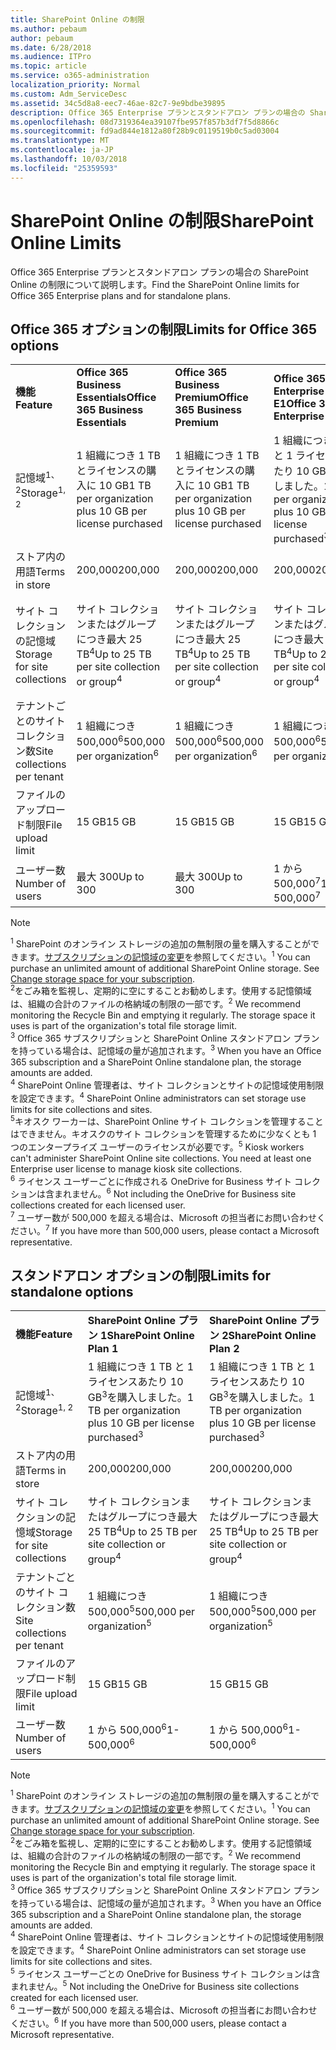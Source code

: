 ```yaml
---
title: SharePoint Online の制限
ms.author: pebaum
author: pebaum
ms.date: 6/28/2018
ms.audience: ITPro
ms.topic: article
ms.service: o365-administration
localization_priority: Normal
ms.custom: Adm_ServiceDesc
ms.assetid: 34c5d8a8-eec7-46ae-82c7-9e9bdbe39895
description: Office 365 Enterprise プランとスタンドアロン プランの場合の SharePoint Online の制限について説明します。
ms.openlocfilehash: 08d7319364ea39107fbe957f857b3df7f5d8866c
ms.sourcegitcommit: fd9ad844e1812a80f28b9c0119519b0c5ad03004
ms.translationtype: MT
ms.contentlocale: ja-JP
ms.lasthandoff: 10/03/2018
ms.locfileid: "25359593"
---
```

# <a name="sharepoint-online-limits"></a><span data-ttu-id="29975-103">SharePoint Online の制限</span><span class="sxs-lookup"><span data-stu-id="29975-103">SharePoint Online Limits</span></span>

<span data-ttu-id="29975-104">Office 365 Enterprise プランとスタンドアロン プランの場合の SharePoint Online の制限について説明します。</span><span class="sxs-lookup"><span data-stu-id="29975-104">Find the SharePoint Online limits for Office 365 Enterprise plans and for standalone plans.</span></span>
  
## <a name="limits-for-office-365-options"></a><span data-ttu-id="29975-105">Office 365 オプションの制限</span><span class="sxs-lookup"><span data-stu-id="29975-105">Limits for Office 365 options</span></span>

||||||||
|:-----|:-----|:-----|:-----|:-----|:-----|:-----|
|<span data-ttu-id="29975-106">**機能**</span><span class="sxs-lookup"><span data-stu-id="29975-106">**Feature**</span></span> <br/> |<span data-ttu-id="29975-107">**Office 365 Business Essentials**</span><span class="sxs-lookup"><span data-stu-id="29975-107">**Office 365 Business Essentials**</span></span> <br/> |<span data-ttu-id="29975-108">**Office 365 Business Premium**</span><span class="sxs-lookup"><span data-stu-id="29975-108">**Office 365 Business Premium**</span></span> <br/> |<span data-ttu-id="29975-109">**Office 365 Enterprise E1**</span><span class="sxs-lookup"><span data-stu-id="29975-109">**Office 365 Enterprise E1**</span></span> <br/> |<span data-ttu-id="29975-110">**Office 365 Enterprise E3**</span><span class="sxs-lookup"><span data-stu-id="29975-110">**Office 365 Enterprise E3**</span></span> <br/> |<span data-ttu-id="29975-111">**Office 365 Enterprise E5**</span><span class="sxs-lookup"><span data-stu-id="29975-111">**Office 365 Enterprise E5**</span></span> <br/> |<span data-ttu-id="29975-112">**Office 365 Enterprise F1**</span><span class="sxs-lookup"><span data-stu-id="29975-112">**Office 365 Enterprise F1**</span></span> <br/> |
|<span data-ttu-id="29975-113">記憶域<sup>1、2</sup></span><span class="sxs-lookup"><span data-stu-id="29975-113">Storage<sup>1, 2</sup></span></span> <br/> |<span data-ttu-id="29975-114">1 組織につき 1 TB とライセンスの購入に 10 GB</span><span class="sxs-lookup"><span data-stu-id="29975-114">1 TB per organization plus 10 GB per license purchased</span></span>  <br/> |<span data-ttu-id="29975-115">1 組織につき 1 TB とライセンスの購入に 10 GB</span><span class="sxs-lookup"><span data-stu-id="29975-115">1 TB per organization plus 10 GB per license purchased</span></span>  <br/> |<span data-ttu-id="29975-116">1 組織につき 1 TB と 1 ライセンスあたり 10 GB<sup>3</sup>を購入しました。</span><span class="sxs-lookup"><span data-stu-id="29975-116">1 TB per organization plus 10 GB per license purchased<sup>3</sup></span></span> <br/> |<span data-ttu-id="29975-117">1 組織につき 1 TB と 1 ライセンスあたり 10 GB<sup>3</sup>を購入しました。</span><span class="sxs-lookup"><span data-stu-id="29975-117">1 TB per organization plus 10 GB per license purchased<sup>3</sup></span></span> <br/> |<span data-ttu-id="29975-118">1 組織につき 1 TB と 1 ライセンスあたり 10 GB<sup>3</sup>を購入しました。</span><span class="sxs-lookup"><span data-stu-id="29975-118">1 TB per organization plus 10 GB per license purchased<sup>3</sup></span></span> <br/> |<span data-ttu-id="29975-119">1 組織につき 1 TB <sup>3</sup></span><span class="sxs-lookup"><span data-stu-id="29975-119">1 TB per organization <sup>3</sup></span></span> <br/> |
|<span data-ttu-id="29975-120">ストア内の用語</span><span class="sxs-lookup"><span data-stu-id="29975-120">Terms in store</span></span>  <br/> |<span data-ttu-id="29975-121">200,000</span><span class="sxs-lookup"><span data-stu-id="29975-121">200,000</span></span>  <br/> |<span data-ttu-id="29975-122">200,000</span><span class="sxs-lookup"><span data-stu-id="29975-122">200,000</span></span>  <br/> |<span data-ttu-id="29975-123">200,000</span><span class="sxs-lookup"><span data-stu-id="29975-123">200,000</span></span>  <br/> |<span data-ttu-id="29975-124">200,000</span><span class="sxs-lookup"><span data-stu-id="29975-124">200,000</span></span>  <br/> |<span data-ttu-id="29975-125">200,000</span><span class="sxs-lookup"><span data-stu-id="29975-125">200,000</span></span>  <br/> |<span data-ttu-id="29975-126">200,000</span><span class="sxs-lookup"><span data-stu-id="29975-126">200,000</span></span>  <br/> |
|<span data-ttu-id="29975-127">サイト コレクションの記憶域</span><span class="sxs-lookup"><span data-stu-id="29975-127">Storage for site collections</span></span>  <br/> |<span data-ttu-id="29975-128">サイト コレクションまたはグループにつき最大 25 TB<sup>4</sup></span><span class="sxs-lookup"><span data-stu-id="29975-128">Up to 25 TB per site collection or group<sup>4</sup></span></span> <br/> |<span data-ttu-id="29975-129">サイト コレクションまたはグループにつき最大 25 TB<sup>4</sup></span><span class="sxs-lookup"><span data-stu-id="29975-129">Up to 25 TB per site collection or group<sup>4</sup></span></span> <br/> |<span data-ttu-id="29975-130">サイト コレクションまたはグループにつき最大 25 TB<sup>4</sup></span><span class="sxs-lookup"><span data-stu-id="29975-130">Up to 25 TB per site collection or group<sup>4</sup></span></span> <br/> |<span data-ttu-id="29975-131">サイト コレクションまたはグループにつき最大 25 TB<sup>4</sup></span><span class="sxs-lookup"><span data-stu-id="29975-131">Up to 25 TB per site collection or group<sup>4</sup></span></span> <br/> |<span data-ttu-id="29975-132">サイト コレクションまたはグループにつき最大 25 TB<sup>4</sup></span><span class="sxs-lookup"><span data-stu-id="29975-132">Up to 25 TB per site collection or group<sup>4</sup></span></span> <br/> |<span data-ttu-id="29975-133">サイト コレクションまたはグループにつき最大 25 TB<sup>5</sup></span><span class="sxs-lookup"><span data-stu-id="29975-133">Up to 25 TB per site collection or group<sup>5</sup></span></span> <br/> |
|<span data-ttu-id="29975-134">テナントごとのサイト コレクション数</span><span class="sxs-lookup"><span data-stu-id="29975-134">Site collections per tenant</span></span>  <br/> |<span data-ttu-id="29975-135">1 組織につき 500,000<sup>6</sup></span><span class="sxs-lookup"><span data-stu-id="29975-135">500,000 per organization<sup>6</sup></span></span> <br/> |<span data-ttu-id="29975-136">1 組織につき 500,000<sup>6</sup></span><span class="sxs-lookup"><span data-stu-id="29975-136">500,000 per organization<sup>6</sup></span></span> <br/> |<span data-ttu-id="29975-137">1 組織につき 500,000<sup>6</sup></span><span class="sxs-lookup"><span data-stu-id="29975-137">500,000 per organization<sup>6</sup></span></span> <br/> |<span data-ttu-id="29975-138">1 組織につき 500,000<sup>6</sup></span><span class="sxs-lookup"><span data-stu-id="29975-138">500,000 per organization<sup>6</sup></span></span> <br/> |<span data-ttu-id="29975-139">1 組織につき 500,000<sup>6</sup></span><span class="sxs-lookup"><span data-stu-id="29975-139">500,000 per organization<sup>6</sup></span></span> <br/> |<span data-ttu-id="29975-140">1 組織につき 500,000</span><span class="sxs-lookup"><span data-stu-id="29975-140">500,000 per organization</span></span>  <br/> |
|<span data-ttu-id="29975-141">ファイルのアップロード制限</span><span class="sxs-lookup"><span data-stu-id="29975-141">File upload limit</span></span>  <br/> |<span data-ttu-id="29975-142">15 GB</span><span class="sxs-lookup"><span data-stu-id="29975-142">15 GB</span></span>  <br/> |<span data-ttu-id="29975-143">15 GB</span><span class="sxs-lookup"><span data-stu-id="29975-143">15 GB</span></span>  <br/> |<span data-ttu-id="29975-144">15 GB</span><span class="sxs-lookup"><span data-stu-id="29975-144">15 GB</span></span>  <br/> |<span data-ttu-id="29975-145">15 GB</span><span class="sxs-lookup"><span data-stu-id="29975-145">15 GB</span></span>  <br/> |<span data-ttu-id="29975-146">15 GB</span><span class="sxs-lookup"><span data-stu-id="29975-146">15 GB</span></span>  <br/> |<span data-ttu-id="29975-147">15 GB</span><span class="sxs-lookup"><span data-stu-id="29975-147">15 GB</span></span>  <br/> |
|<span data-ttu-id="29975-148">ユーザー数</span><span class="sxs-lookup"><span data-stu-id="29975-148">Number of users</span></span>  <br/> |<span data-ttu-id="29975-149">最大 300</span><span class="sxs-lookup"><span data-stu-id="29975-149">Up to 300</span></span>  <br/> |<span data-ttu-id="29975-150">最大 300</span><span class="sxs-lookup"><span data-stu-id="29975-150">Up to 300</span></span>  <br/> |<span data-ttu-id="29975-151">1 から 500,000<sup>7</sup></span><span class="sxs-lookup"><span data-stu-id="29975-151">1- 500,000<sup>7</sup></span></span> <br/> |<span data-ttu-id="29975-152">1 から 500,000<sup>7</sup></span><span class="sxs-lookup"><span data-stu-id="29975-152">1- 500,000<sup>7</sup></span></span> <br/> |<span data-ttu-id="29975-153">1 から 500,000<sup>7</sup></span><span class="sxs-lookup"><span data-stu-id="29975-153">1- 500,000<sup>7</sup></span></span> <br/> |<span data-ttu-id="29975-154">1 から 500,000<sup>7</sup></span><span class="sxs-lookup"><span data-stu-id="29975-154">1- 500,000<sup>7</sup></span></span> <br/> |
   
> [!NOTE]
> <span data-ttu-id="29975-p101"><sup>1</sup> SharePoint のオンライン ストレージの追加の無制限の量を購入することができます。[サブスクリプションの記憶域の変更](https://support.office.com/en-us/article/Change-storage-space-for-your-subscription-96EA3533-DE64-4B01-839A-C560875A662C?ui=en-US&amp;rs=en-US&amp;ad=US)を参照してください。</span><span class="sxs-lookup"><span data-stu-id="29975-p101"><sup>1</sup> You can purchase an unlimited amount of additional SharePoint Online storage. See [Change storage space for your subscription](https://support.office.com/en-us/article/Change-storage-space-for-your-subscription-96EA3533-DE64-4B01-839A-C560875A662C?ui=en-US&amp;rs=en-US&amp;ad=US). </span></span><br/><span data-ttu-id="29975-p102"><sup>2</sup>をごみ箱を監視し、定期的に空にすることお勧めします。使用する記憶領域は、組織の合計のファイルの格納域の制限の一部です。</span><span class="sxs-lookup"><span data-stu-id="29975-p102"><sup>2</sup> We recommend monitoring the Recycle Bin and emptying it regularly. The storage space it uses is part of the organization's total file storage limit. </span></span><br/> <span data-ttu-id="29975-p103"><sup>3</sup> Office 365 サブスクリプションと SharePoint Online スタンドアロン プランを持っている場合は、記憶域の量が追加されます。</span><span class="sxs-lookup"><span data-stu-id="29975-p103"><sup>3</sup> When you have an Office 365 subscription and a SharePoint Online standalone plan, the storage amounts are added. </span></span><br/><span data-ttu-id="29975-p104"><sup>4</sup> SharePoint Online 管理者は、サイト コレクションとサイトの記憶域使用制限を設定できます。</span><span class="sxs-lookup"><span data-stu-id="29975-p104"><sup>4</sup> SharePoint Online administrators can set storage use limits for site collections and sites. </span></span><br/> <span data-ttu-id="29975-p105"><sup>5</sup>キオスク ワーカーは、SharePoint Online サイト コレクションを管理することはできません。キオスクのサイト コレクションを管理するために少なくとも 1 つのエンタープライズ ユーザーのライセンスが必要です。</span><span class="sxs-lookup"><span data-stu-id="29975-p105"><sup>5</sup> Kiosk workers can't administer SharePoint Online site collections. You need at least one Enterprise user license to manage kiosk site collections. </span></span><br/> <span data-ttu-id="29975-p106"><sup>6</sup> ライセンス ユーザーごとに作成される OneDrive for Business サイト コレクションは含まれません。</span><span class="sxs-lookup"><span data-stu-id="29975-p106"><sup>6</sup> Not including the OneDrive for Business site collections created for each licensed user. </span></span><br/><span data-ttu-id="29975-164"><sup>7</sup> ユーザー数が 500,000 を超える場合は、Microsoft の担当者にお問い合わせください。</span><span class="sxs-lookup"><span data-stu-id="29975-164"><sup>7</sup> If you have more than 500,000 users, please contact a Microsoft representative.</span></span> 
  
## <a name="limits-for-standalone-options"></a><span data-ttu-id="29975-165">スタンドアロン オプションの制限</span><span class="sxs-lookup"><span data-stu-id="29975-165">Limits for standalone options</span></span>

||||
|:-----|:-----|:-----|
|<span data-ttu-id="29975-166">**機能**</span><span class="sxs-lookup"><span data-stu-id="29975-166">**Feature**</span></span> <br/> |<span data-ttu-id="29975-167">**SharePoint Online プラン 1**</span><span class="sxs-lookup"><span data-stu-id="29975-167">**SharePoint Online Plan 1**</span></span> <br/> |<span data-ttu-id="29975-168">**SharePoint Online プラン 2**</span><span class="sxs-lookup"><span data-stu-id="29975-168">**SharePoint Online Plan 2**</span></span> <br/> |
|<span data-ttu-id="29975-169">記憶域<sup>1、2</sup></span><span class="sxs-lookup"><span data-stu-id="29975-169">Storage<sup>1, 2</sup></span></span> <br/> |<span data-ttu-id="29975-170">1 組織につき 1 TB と 1 ライセンスあたり 10 GB<sup>3</sup>を購入しました。</span><span class="sxs-lookup"><span data-stu-id="29975-170">1 TB per organization plus 10 GB per license purchased<sup>3</sup></span></span> <br/> |<span data-ttu-id="29975-171">1 組織につき 1 TB と 1 ライセンスあたり 10 GB<sup>3</sup>を購入しました。</span><span class="sxs-lookup"><span data-stu-id="29975-171">1 TB per organization plus 10 GB per license purchased<sup>3</sup></span></span> <br/> |
|<span data-ttu-id="29975-172">ストア内の用語</span><span class="sxs-lookup"><span data-stu-id="29975-172">Terms in store</span></span>  <br/> |<span data-ttu-id="29975-173">200,000</span><span class="sxs-lookup"><span data-stu-id="29975-173">200,000</span></span>  <br/> |<span data-ttu-id="29975-174">200,000</span><span class="sxs-lookup"><span data-stu-id="29975-174">200,000</span></span>  <br/> |
|<span data-ttu-id="29975-175">サイト コレクションの記憶域</span><span class="sxs-lookup"><span data-stu-id="29975-175">Storage for site collections</span></span>  <br/> |<span data-ttu-id="29975-176">サイト コレクションまたはグループにつき最大 25 TB<sup>4</sup></span><span class="sxs-lookup"><span data-stu-id="29975-176">Up to 25 TB per site collection or group<sup>4</sup></span></span> <br/> |<span data-ttu-id="29975-177">サイト コレクションまたはグループにつき最大 25 TB<sup>4</sup></span><span class="sxs-lookup"><span data-stu-id="29975-177">Up to 25 TB per site collection or group<sup>4</sup></span></span> <br/> |
|<span data-ttu-id="29975-178">テナントごとのサイト コレクション数</span><span class="sxs-lookup"><span data-stu-id="29975-178">Site collections per tenant</span></span>  <br/> |<span data-ttu-id="29975-179">1 組織につき 500,000<sup>5</sup></span><span class="sxs-lookup"><span data-stu-id="29975-179">500,000 per organization<sup>5</sup></span></span> <br/> |<span data-ttu-id="29975-180">1 組織につき 500,000<sup>5</sup></span><span class="sxs-lookup"><span data-stu-id="29975-180">500,000 per organization<sup>5</sup></span></span> <br/> |
|<span data-ttu-id="29975-181">ファイルのアップロード制限</span><span class="sxs-lookup"><span data-stu-id="29975-181">File upload limit</span></span>  <br/> |<span data-ttu-id="29975-182">15 GB</span><span class="sxs-lookup"><span data-stu-id="29975-182">15 GB</span></span>  <br/> |<span data-ttu-id="29975-183">15 GB</span><span class="sxs-lookup"><span data-stu-id="29975-183">15 GB</span></span>  <br/> |
|<span data-ttu-id="29975-184">ユーザー数</span><span class="sxs-lookup"><span data-stu-id="29975-184">Number of users</span></span>  <br/> |<span data-ttu-id="29975-185">1 から 500,000<sup>6</sup></span><span class="sxs-lookup"><span data-stu-id="29975-185">1- 500,000<sup>6</sup></span></span> <br/> |<span data-ttu-id="29975-186">1 から 500,000<sup>6</sup></span><span class="sxs-lookup"><span data-stu-id="29975-186">1- 500,000<sup>6</sup></span></span> <br/> |
   
> [!NOTE]
> <span data-ttu-id="29975-p107"><sup>1</sup> SharePoint のオンライン ストレージの追加の無制限の量を購入することができます。[サブスクリプションの記憶域の変更](https://support.office.com/en-us/article/Change-storage-space-for-your-subscription-96EA3533-DE64-4B01-839A-C560875A662C?ui=en-US&amp;rs=en-US&amp;ad=US)を参照してください。</span><span class="sxs-lookup"><span data-stu-id="29975-p107"><sup>1</sup> You can purchase an unlimited amount of additional SharePoint Online storage. See [Change storage space for your subscription](https://support.office.com/en-us/article/Change-storage-space-for-your-subscription-96EA3533-DE64-4B01-839A-C560875A662C?ui=en-US&amp;rs=en-US&amp;ad=US). </span></span><br/> <span data-ttu-id="29975-p108"><sup>2</sup>をごみ箱を監視し、定期的に空にすることお勧めします。使用する記憶領域は、組織の合計のファイルの格納域の制限の一部です。</span><span class="sxs-lookup"><span data-stu-id="29975-p108"><sup>2</sup> We recommend monitoring the Recycle Bin and emptying it regularly. The storage space it uses is part of the organization's total file storage limit. </span></span><br/><span data-ttu-id="29975-p109"><sup>3</sup> Office 365 サブスクリプションと SharePoint Online スタンドアロン プランを持っている場合は、記憶域の量が追加されます。</span><span class="sxs-lookup"><span data-stu-id="29975-p109"><sup>3</sup> When you have an Office 365 subscription and a SharePoint Online standalone plan, the storage amounts are added. </span></span><br/><span data-ttu-id="29975-p110"><sup>4</sup> SharePoint Online 管理者は、サイト コレクションとサイトの記憶域使用制限を設定できます。</span><span class="sxs-lookup"><span data-stu-id="29975-p110"><sup>4</sup> SharePoint Online administrators can set storage use limits for site collections and sites. </span></span><br/><span data-ttu-id="29975-p111"><sup>5</sup> ライセンス ユーザーごとの OneDrive for Business サイト コレクションは含まれません。</span><span class="sxs-lookup"><span data-stu-id="29975-p111"><sup>5</sup> Not including the OneDrive for Business site collections created for each licensed user. </span></span><br/><span data-ttu-id="29975-194"><sup>6</sup> ユーザー数が 500,000 を超える場合は、Microsoft の担当者にお問い合わせください。</span><span class="sxs-lookup"><span data-stu-id="29975-194"><sup>6</sup> If you have more than 500,000 users, please contact a Microsoft representative.</span></span> 
  

